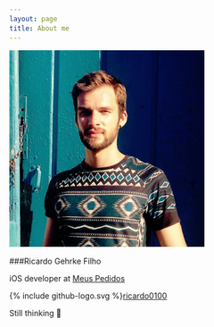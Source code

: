 ```yaml
---
layout: page
title: About me
---
```


![](public/profile.png)

###Ricardo Gehrke Filho

iOS developer at [Meus Pedidos](https://www.meuspedidos.com.br)

{% include github-logo.svg %}[ricardo0100](https://github.com/ricardo0100)

Still thinking 🤔
